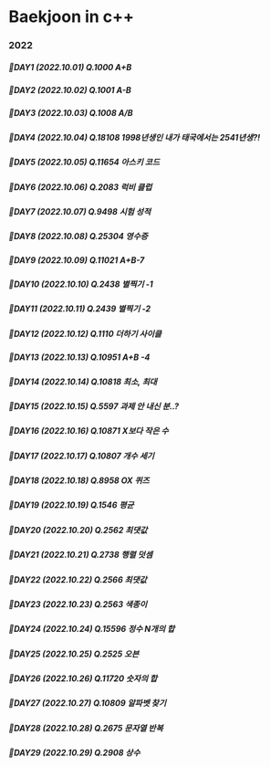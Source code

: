 # Baekjoon in c++

### 2022
##### 💛DAY1 (2022.10.01) Q.1000 A+B 
##### 💛DAY2 (2022.10.02) Q.1001 A-B 
##### 💛DAY3 (2022.10.03) Q.1008 A/B
##### 💛DAY4 (2022.10.04) Q.18108 1998년생인 내가 태국에서는 2541년생?!
##### 💛DAY5 (2022.10.05) Q.11654 아스키 코드
##### 💛DAY6 (2022.10.06) Q.2083 럭비 클럽 
##### 💛DAY7 (2022.10.07) Q.9498 시험 성적
##### 💛DAY8 (2022.10.08) Q.25304 영수증 
##### 💛DAY9 (2022.10.09) Q.11021 A+B-7 
##### 💛DAY10 (2022.10.10) Q.2438 별찍기 -1
##### 💛DAY11 (2022.10.11) Q.2439 별찍기 -2
##### 💛DAY12 (2022.10.12) Q.1110 더하기 사이클
##### 💛DAY13 (2022.10.13) Q.10951 A+B -4
##### 💛DAY14 (2022.10.14) Q.10818 최소, 최대
##### 💛DAY15 (2022.10.15) Q.5597 과제 안 내신 분..?
##### 💛DAY16 (2022.10.16) Q.10871 X보다 작은 수
##### 💛DAY17 (2022.10.17) Q.10807 개수 세기
##### 💛DAY18 (2022.10.18) Q.8958 OX 퀴즈
##### 💛DAY19 (2022.10.19) Q.1546 평균
##### 💛DAY20 (2022.10.20) Q.2562 최댓값
##### 💛DAY21 (2022.10.21) Q.2738 행렬 덧셈
##### 💛DAY22 (2022.10.22) Q.2566 최댓값
##### 💛DAY23 (2022.10.23) Q.2563 색종이
##### 💛DAY24 (2022.10.24) Q.15596 정수 N개의 합
##### 💛DAY25 (2022.10.25) Q.2525 오븐 
##### 💛DAY26 (2022.10.26) Q.11720 숫자의 합 
##### 💛DAY27 (2022.10.27) Q.10809 알파벳 찾기 
##### 💛DAY28 (2022.10.28) Q.2675 문자열 반복 
##### 💛DAY29 (2022.10.29) Q.2908 상수
